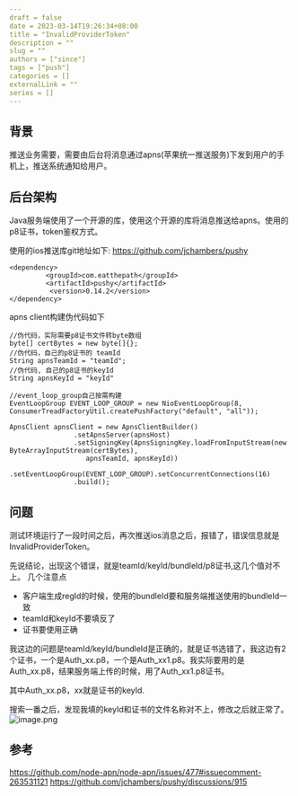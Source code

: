 ```yaml
---
draft = false
date = 2023-03-14T19:26:34+08:00
title = "InvalidProviderToken"
description = ""
slug = ""
authors = ["since"]
tags = ["push"]
categories = []
externalLink = ""
series = []
---
```


## 背景
推送业务需要，需要由后台将消息通过apns(苹果统一推送服务)下发到用户的手机上，推送系统通知给用户。
## 后台架构
Java服务端使用了一个开源的库，使用这个开源的库将消息推送给apns。使用的p8证书，token鉴权方式。

使用的ios推送库git地址如下:
https://github.com/jchambers/pushy
```
<dependency>
         <groupId>com.eatthepath</groupId>
         <artifactId>pushy</artifactId>
          <version>0.14.2</version>
</dependency>
```

apns client构建伪代码如下
```
//伪代码，实际需要p8证书文件转byte数组
byte[] certBytes = new byte[]{};
//伪代码，自己的p8证书的 teamId
String apnsTeamId = "teamId";
//伪代码, 自己的p8证书的keyId
String apnsKeyId = "keyId"

//event_loop_group自己按需构建
EventLoopGroup EVENT_LOOP_GROUP = new NioEventLoopGroup(8, ConsumerTreadFactoryUtil.createPushFactory("default", "all"));

ApnsClient apnsClient = new ApnsClientBuilder()
                .setApnsServer(apnsHost)
                .setSigningKey(ApnsSigningKey.loadFromInputStream(new ByteArrayInputStream(certBytes),
                   apnsTeamId, apnsKeyId))
                .setEventLoopGroup(EVENT_LOOP_GROUP).setConcurrentConnections(16)
                .build();
```

## 问题
测试环境运行了一段时间之后，再次推送ios消息之后，报错了，错误信息就是InvalidProviderToken。

先说结论，出现这个错误，就是teamId/keyId/bundleId/p8证书,这几个值对不上。
几个注意点
- 客户端生成regId的时候，使用的bundleId要和服务端推送使用的bundleId一致
- teamId和keyId不要填反了
- 证书要使用正确

我这边的问题是teamId/keyId/bundleId是正确的，就是证书选错了，我这边有2个证书，一个是Auth_xx.p8，一个是Auth_xx1.p8。我实际要用的是Auth_xx.p8，结果服务端上传的时候，用了Auth_xx1.p8证书。

其中Auth_xx.p8，xx就是证书的keyId.

搜索一番之后，发现我填的keyId和证书的文件名称对不上，修改之后就正常了。
![image.png](https://upload-images.jianshu.io/upload_images/14026161-fbd5d77310ffbecd.png?imageMogr2/auto-orient/strip%7CimageView2/2/w/1240)



## 参考
https://github.com/node-apn/node-apn/issues/477#issuecomment-263531121
https://github.com/jchambers/pushy/discussions/915

